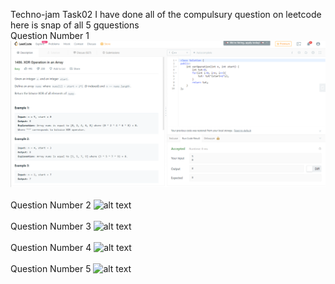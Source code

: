Techno-jam Task02
I have done all of the compulsury question on leetcode here is snap of all 5 gquestions<br/>
Question Number 1
![alt text](https://github.com/knsssuraj16/technojam-task/blob/main/task2/que1.PNG)
<br/>
<br/>Question Number 2
![alt text]()
<br/>
<br/>Question Number 3
![alt text]()
<br/>
<br/>Question Number 4
![alt text]()
<br/>
<br/>Question Number 5
![alt text]()
<br/>
<br/>
